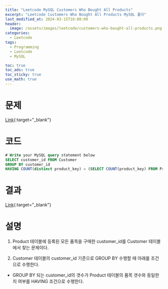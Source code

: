 ```yaml
---
title: "Leetcode MySQL Customers Who Bought All Products"
excerpt: "Leetcode Customers Who Bought All Products MySQL 풀이"
last_modified_at: 2024-03-15T10:00:00
header:
  image: /assets/images/leetcode/customers-who-bought-all-products.png
categories:
  - Leetcode
tags:
  - Programming
  - Leetcode
  - MySQL

toc: true
toc_ads: true
toc_sticky: true
use_math: true
---
```

# 문제
[Link](https://leetcode.com/problems/longest-duplicate-substring/submissions/1203953560/){:target="_blank"}

# 코드
```sql
# Write your MySQL query statement below
SELECT customer_id FROM Customer
GROUP BY customer_id
HAVING COUNT(distinct product_key) = (SELECT COUNT(product_key) FROM Product)
```

# 결과
[Link](https://leetcode.com/problems/customers-who-bought-all-products/submissions/1203956871/){:target="_blank"}

# 설명
1. Product 테이블에 등록된 모든 품목을 구매한 customer_id를 Customer 테이블에서 찾는 문제이다.

2. Customer 테이블의 customer_id 기준으로 GROUP BY 수행할 때 아래를 조건으로 수행한다.
- GROUP BY 되는 customer_id의 갯수가 Product 테이블의 품목 갯수와 동일한지 여부를 HAVING 조건으로 수행한다.